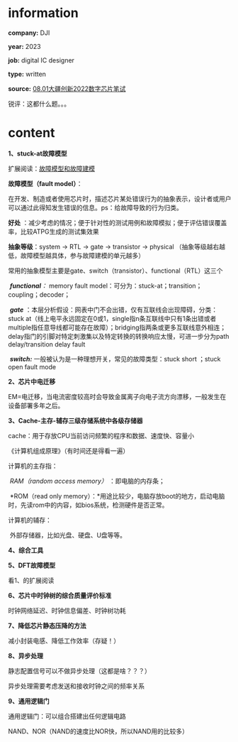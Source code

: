 # **information**

**company:**  DJI

**year:**  2023

**job:**  digital IC designer

**type:**  written

**source:**  [08.01大疆创新2022数字芯片笔试](https://blog.csdn.net/weixin_44072819/article/details/123823650?spm=1001.2101.3001.6650.3&utm_medium=distribute.pc_relevant.none-task-blog-2%7Edefault%7ECTRLIST%7ERate-3-123823650-blog-128962075.235%5Ev38%5Epc_relevant_default_base&depth_1-utm_source=distribute.pc_relevant.none-task-blog-2%7Edefault%7ECTRLIST%7ERate-3-123823650-blog-128962075.235%5Ev38%5Epc_relevant_default_base&utm_relevant_index=3)

锐评：这都什么题。。。

# **content**

**1、stuck-at故障模型**

扩展阅读：[故障模型和故障建模](https://www.cnblogs.com/harrypotterisdead/p/15650827.html)

**故障模型（fault model）**：

在开发、制造或者使用芯片时，描述芯片某处错误行为的抽象表示，设计者或用户可以通过此得知发生错误的信息。ps：给故障导致的行为归类。

**好处** ：减少考虑的情况；便于针对性的测试用例和故障模拟；便于评估错误覆盖率，比较ATPG生成的测试集效果

**抽象等级**：system → RTL → gate → transistor → physical （抽象等级越右越低，故障模型越具体，参与故障建模的单元越多）

常用的抽象模型主要是gate、switch（transistor）、functional（RTL）这三个

​		***functional**：*  memory fault model：可分为：stuck-at；transition；coupling；decoder；

​		***gate***  ：本层分析假设：网表中门不会出错，仅有互联线会出现障碍，分类：stuck at（线上电平永远固定在0或1，single指n条互联线中只有1条出错或者multiple指任意导线都可能存在故障）；bridging指两条或更多互联线意外相连；delay指门的引脚对特定刺激集以及特定转换的转换响应太慢，可进一步分为path delay/transition delay fault

​       ***switch:***   一般被认为是一种理想开关，常见的故障类型：stuck short ；stuck open    fault mode



**2、芯片中电迁移**

EM=电迁移，当电流密度较高时会导致金属离子向电子流方向漂移，一般发生在设备部署多年之后。



**3、Cache-主存-辅存三级存储系统中各级存储器**

cache：用于存放CPU当前访问频繁的程序和数据、速度快、容量小

《计算机组成原理》（有时间还是得看一遍）

计算机的主存指：

​		*RAM（random access memory）* ：即电脑的内存条；

​		*ROM（read only memory）：*用途比较少，电脑存放boot的地方，启动电脑时，先读rom中的内容，如bios系统，检测硬件是否正常。

计算机的辅存：

​		外部存储器，比如光盘、硬盘、U盘等等。



**4、综合工具**



**5、DFT故障模型**

看1、的扩展阅读



**6、芯片中时钟树的综合质量评价标准**

时钟网络延迟、时钟信息偏差、时钟树功耗



**7、降低芯片静态压降的方法**

减小封装电感、降低工作效率（存疑！）



**8、异步处理**

静志配置信号可以不做异步处理（这都是啥？？？）

异步处理需要考虑发送和接收时钟之间的频率关系



**9、通用逻辑门**

通用逻辑门：可以组合搭建出任何逻辑电路

NAND、NOR（NAND的速度比NOR快，所以NAND用的比较多）
